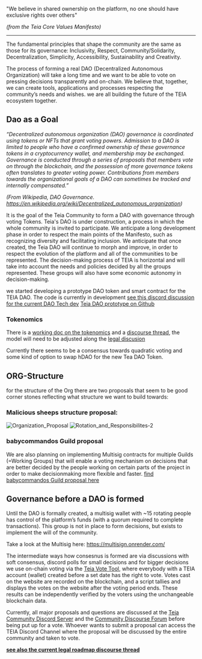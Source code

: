 "We believe in shared ownership on the platform, no one should have exclusive rights over others"

_(from the Teia Core Values Manifesto)_

***

The fundamental principles that shape the community are the same as those for its governance: Inclusivity, Respect, Community/Solidarity, Decentralization, Simplicity, Accessibility, Sustainability and Creativity.

The process of forming a real DAO (Decentralized Autonomous Organization) will take a long time and we want to be able to vote on pressing decisions transparently and on-chain. We believe that, together, we can create tools, applications and processes respecting the community’s needs and wishes. we are all building the future of the TEIA ecosystem together.


## Dao as a Goal

_“Decentralized autonomous organization (DAO) governance is coordinated using tokens or NFTs that grant voting powers. Admission to a DAO is limited to people who have a confirmed ownership of these governance tokens in a cryptocurrency wallet, and membership may be exchanged. Governance is conducted through a series of proposals that members vote on through the blockchain, and the possession of more governance tokens often translates to greater voting power. Contributions from members towards the organizational goals of a DAO can sometimes be tracked and internally compensated.”_

_(From Wikipedia, DAO Governance. https://en.wikipedia.org/wiki/Decentralized_autonomous_organization)_

It is the goal of the Teia Community to form a DAO with governance through voting Tokens. 
Teia's DAO is under construction, a process in which the whole community is invited to participate. We anticipate a long development phase in order to respect the main points of the Manifesto, such as recognizing diversity and facilitating inclusion. We anticipate that once created, the Teia DAO will continue to morph and improve, in order to respect the evolution of the platform and all of the communities to be represented.
The decision-making process of TEIA is horizontal and will take into account the needs and policies decided by all the groups represented. These groups will also have some economic autonomy in decision-making. 

we started developing a prototype DAO token and smart contract for the TEIA DAO. The code is currently in development
[see this discord discussion for the current DAO Tech dev](https://discord.com/channels/908672304236625970/946909003185791037/951597375317737473)
[Teia DAO prototype on Github](https://github.com/teia-community/teia-smart-contracts/blob/main/python/contracts/daoToken.py)


### Tokenomics
There is a [working doc on the tokenomics](https://docs.google.com/document/d/19e-UrTX5ME5ZUVpyc7ZunrTckJgei5UQsCeCHfB0nnk/edit#) and a [discourse thread](https://discourse.hencommunity.quest/t/the-hic-et-nunc-dao-implementation-discussion/286/21), the model will need to be adjusted along the [legal discusion](https://discourse.hencommunity.quest/t/discussion-writeup-the-legal-roadmap-for-teia-next-steps/597/1)

Currently there seems to be a consensus towards quadratic voting and some kind of option to swap hDAO for the new Tea DAO Token.


## ORG-Structure

for the structure of the Org there are two proposals that seem to be good corner stones reflecting what structure we want to build towards:

### Malicious sheeps structure proposal:
![Organization_Proposal](https://user-images.githubusercontent.com/97635650/158018380-bde4d699-f204-4c8e-a592-4ff92aae64c1.png)
![Rotation_and_Responsibilites-2](https://user-images.githubusercontent.com/97635650/158018396-261fc397-3c8e-4005-8c9a-6e54528c39c0.png)


### babycommandos Guild proposal
We are also planning on implementing Multisig contracts for multiple Guilds (=Working Groups) that will enable a voting mechanism on decisions that are better decided by the people working on certain parts of the project in order to make decisionmaking more flexible and faster. [find babycommandos Guild proposal here](https://docs.google.com/document/d/10Or12QOKJ-xdO_Lkz33-86aVHyuz5lmheLhMwXgpEI0/edit?usp=sharing)

## Governance before a DAO is formed

Until the DAO is formally created, a multisig wallet with ~15 rotating people has control of the platform’s funds (with a quorum required to complete transactions). This group is not in place to form decisions, but exists to implement the will of the community.

Take a look at the Multisig here:
https://multisign.onrender.com/

The intermediate ways how consesnus is formed are via discussions with soft consensus, discord polls for small decisions and for bigger decisions we use on-chain voting via the [Teia Vote Tool](https://vote.hencommunity.quest/), where everybody with a TEIA account (wallet) created before a set date has the right to vote. Votes cast on the website are recorded on the blockchain, and a script tallies and displays the votes on the website after the voting period ends. These results can be independently verified by the voters using the unchangeable blockchain data. 

Currently, all major proposals and questions are discussed at the [Teia Community Discord Server](https://discord.gg/bXyTPRx2) and the [Community Discourse Forum](https://discourse.hencommunity.quest/) before being put up for a vote. Whoever wants to submit a proposal can access the TEIA Discord Channel where the proposal will be discussed by the entire community and taken to vote. 

[**see also the current legal roadmap discourse thread**](https://discourse.hencommunity.quest/t/discussion-writeup-the-legal-roadmap-for-teia-next-steps/597/1)